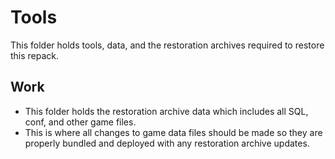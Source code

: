 # Tools

This folder holds tools, data, and the restoration archives required to restore this repack.

## Work

- This folder holds the restoration archive data which includes all SQL, conf, and other game files.
- This is where all changes to game data files should be made so they are properly bundled and deployed with any restoration archive updates.